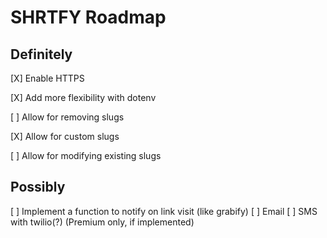 # SHRTFY Roadmap

## Definitely
[X] Enable HTTPS

[X] Add more flexibility with dotenv

[ ] Allow for removing slugs

[X] Allow for custom slugs

[ ] Allow for modifying existing slugs

## Possibly
[ ] Implement a function to notify on link visit (like grabify)
	[ ] Email
	[ ] SMS with twilio(?) (Premium only, if implemented)